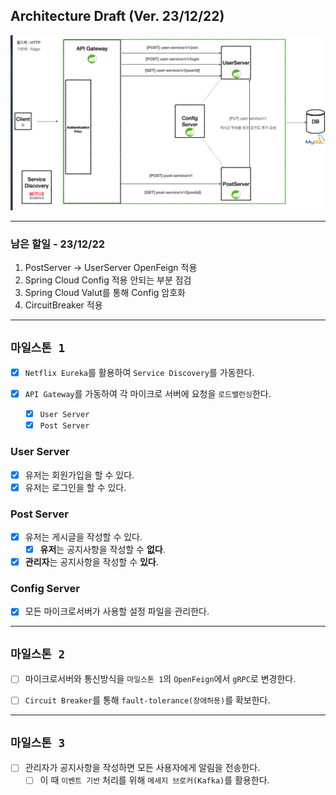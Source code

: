 ## Architecture Draft (Ver. 23/12/22)

![](architecture.png)

---

### 남은 할일 - 23/12/22

1. PostServer -> UserServer OpenFeign 적용
2. Spring Cloud Config 적용 안되는 부분 점검
3. Spring Cloud Valut를 통해 Config 암호화
4. CircuitBreaker 적용

---

## `마일스톤 1`

- [x] `Netflix Eureka`를 활용하여 `Service Discovery`를 가동한다.

- [x] `API Gateway`를 가동하여 각 마이크로 서버에 요청을 `로드밸런싱`한다.
  - [x] `User Server`
  - [x] `Post Server`

### User Server

- [x] 유저는 회원가입을 할 수 있다.
- [x] 유저는 로그인을 할 수 있다.

### Post Server

- [x] 유저는 게시글을 작성할 수 있다.
  - [x] **유저**는 공지사항을 작성할 수 **없다**.

- [x] **관리자**는 공지사항을 작성할 수 **있다**.

### Config Server

- [x] 모든 마이크로서버가 사용할 설정 파일을 관리한다.


---

## `마일스톤 2`

- [ ] 마이크로서버와 통신방식을 `마일스톤 1`의 `OpenFeign`에서 `gRPC`로 변경한다.

- [ ] `Circuit Breaker`를 통해 `fault-tolerance(장애허용)`를 확보한다.

---

## `마일스톤 3`

- [ ] 관리자가 공지사항을 작성하면 모든 사용자에게 알림을 전송한다.
  - [ ] 이 때 `이벤트 기반` 처리를 위해 `메세지 브로커(Kafka)`를 활용한다.